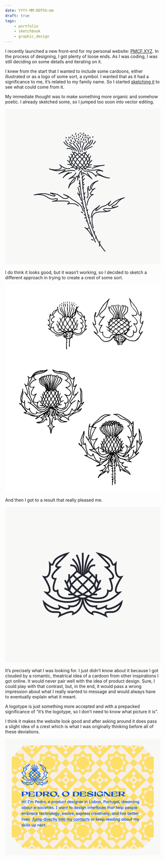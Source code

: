 ```yaml
---
date: YYYY-MM-DDThh:mm
draft: true
tags:
    - portfolio
    - sketchbook
    - graphic_design
---
```

I recently launched a new front-end for my personal website: [PMCF.XYZ](https://www.pmcf.xyz). In the process of designing, I got plenty of loose ends. As I was coding, I was still deciding on some details and iterating on it.

I knew from the start that I wanted to include some cardoons, either illustrated or as a logo of some sort, a symbol. I wanted that as it had a significance to me, it’s related to my family name. So I started [sketching it](<202311 November/2023112313.md>) to see what could come from it.

My immediate thought was to make something more organic and somehow poetic. I already sketched some, so I jumped too soon into vector editing.

![Black lines vector drawing of a cardoon. It has the distinct vector fluidity look while having a design that makes it look like it's hand drawn.](../attachment/vsc-paste/2024010320-240103212128.png)

I do think it looks good, but it wasn’t working, so I decided to sketch a different approach in trying to create a crest of some sort.

![Multiple drawings on paper of cardoons in black ink.](../attachment/vsc-paste/2024010320-240103212434.png)

And then I got to a result that really pleased me.

![Black lines vector drawing of a cardoon that looks like a crest or a logo with a more geometric and symmetric look to it.](../attachment/vsc-paste/2024010320-240103212657.png)

It’s precisely what I was looking for. I just didn’t know about it because I got clouded by a romantic, theatrical idea of a cardoon from other inspirations I got online. It would never pair well with the idea of product design. Sure, I could play with that contrast, but, in the end, it would pass a wrong impression about what I really wanted to message and would always have to eventually explain what it meant.

A logotype is just something more accepted and with a prepacked significance of “it’s the logotype, so I don’t need to know what picture it is”.

I think it makes the website look good and after asking around it does pass a slight idea of a crest which is what I was originally thinking before all of these deviations.

![](../attachment/vsc-paste/2024010320-240103213442.png)